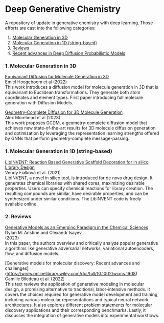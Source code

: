# Deep Generative Chemistry 
A repository of update in generative chemistry with deep learning. Those efforts are cast into the following categories:

1. [Molecular Generation in 3D](#3DGen)  
2. [Molecular Generation in 1D (string-based)](#1DGen)
3. [Reviews](#reviews)
4. [Recent advances in Deep Diffusion Probabilistic Models ](#diffusion)

### 1. Molecular Generation in 3D <a name='3DGen'>
  [Equivariant Diffusion for Molecule Generation in 3D](https://arxiv.org/pdf/2203.17003.pdf) \
  Emiel Hoogeboom et al (2022) \
  This work introduces a diffusion model for molecule generation in 3D that is equivariant to Euclidean transformations. They generate both atom coordinates and element types. First paper introducing full molecule generation with Diffusion Models.
  
  [Geometry-Complete Diffusion for 3D Molecule Generation](https://arxiv.org/pdf/2302.04313.pdf) \
  Alex Morehead et al (2023) \
  This work proposes GCDM, a geometry-complete diffusion model that achieves new state-of-the-art results for 3D molecule diffusion generation and optimization by leveraging the representation learning strengths offered by GNNs that perform geometry-complete message-passing. 

### 1. Molecular Generation in 1D (string-based) <a name='1DGen'>
 [LibINVENT: Reaction Based Generative Scaffold Decoration for in silico Library Design](https://chemrxiv.org/engage/api-gateway/chemrxiv/assets/orp/resource/item/611f467d8a6faa8c529c5407/original/lib-invent-reaction-based-generative-scaffold-decoration-for-in-silico-library-design.pdf) \
 Vendy Fialková et al. (2021) \
  LibINVENT, a novel in silico tool, is introduced for de novo drug design. It generates chemical libraries with shared cores, maximizing desirable properties. Users can specify chemical reactions for library creation. The resulting compounds are similar, have desirable properties, and can be synthesized under similar conditions. The LibINVENT code is freely available online.
  
### 2. Reviews <a name='reviews'>
  [Generative Models as an Emerging Paradigm in the Chemical Sciences](https://pubs.acs.org/doi/10.1021/jacs.2c13467)\
  Dylan M. Anstine and Olexandr Isayev \
  (2023) \
  In this paper, the authors overview and critically analyze popular generative algorithms like generative adversarial networks, variational autoencoders, flow, and diffusion models. 

[Generative models for molecular discovery: Recent advances and challenges] (https://wires.onlinelibrary.wiley.com/doi/full/10.1002/wcms.1608) \
  Camille Bilodeau et al. (2022) \
  This text reviews the application of generative modeling in molecular design, a promising alternative to traditional, labor-intensive methods. It covers the choices required for generative model development and training, including various molecular representations and typical neural network architectures. It also explores different problem statements for molecular discovery applications and their corresponding benchmarks. Lastly, it discusses the integration of generative models into experimental workflows.
